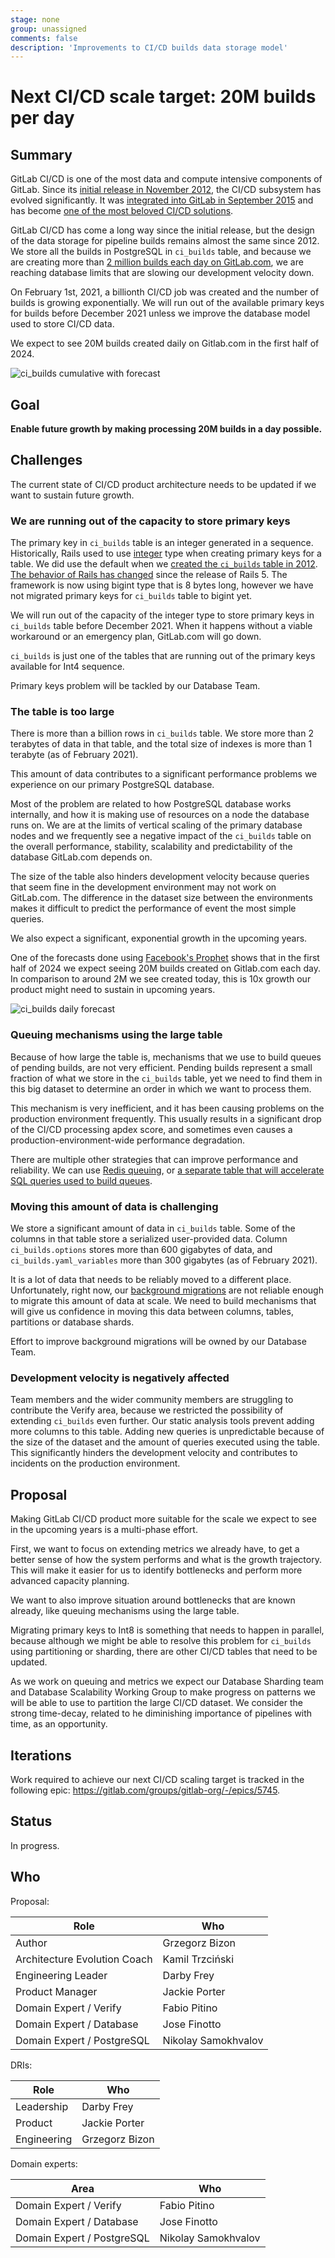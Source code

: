 ```yaml
---
stage: none
group: unassigned
comments: false
description: 'Improvements to CI/CD builds data storage model'
---
```


# Next CI/CD scale target: 20M builds per day

## Summary

GitLab CI/CD is one of the most data and compute intensive components of GitLab.
Since its [initial release in November 2012](https://about.gitlab.com/blog/2012/11/13/continuous-integration-server-from-gitlab/),
the CI/CD subsystem has evolved significantly. It was [integrated into GitLab in September 2015](https://about.gitlab.com/releases/2015/09/22/gitlab-8-0-released/)
and has become [one of the most beloved CI/CD solutions](https://about.gitlab.com/blog/2017/09/27/gitlab-leader-continuous-integration-forrester-wave/).

GitLab CI/CD has come a long way since the initial release, but the design of
the data storage for pipeline builds remains almost the same since 2012. We
store all the builds in PostgreSQL in `ci_builds` table, and because we are
creating more than [2 million builds each day on GitLab.com](https://docs.google.com/spreadsheets/d/17ZdTWQMnTHWbyERlvj1GA7qhw_uIfCoI5Zfrrsh95zU),
we are reaching database limits that are slowing our development velocity down.

On February 1st, 2021, a billionth CI/CD job was created and the number of
builds is growing exponentially. We will run out of the available primary keys
for builds before December 2021 unless we improve the database model used to
store CI/CD data.

We expect to see 20M builds created daily on Gitlab.com in the first half of
2024.

![ci_builds cumulative with forecast](ci_builds_cumulative_forecast.png)

## Goal

**Enable future growth by making processing 20M builds in a day possible.**

## Challenges

The current state of CI/CD product architecture needs to be updated if we want
to sustain future growth.

### We are running out of the capacity to store primary keys

The primary key in `ci_builds` table is an integer generated in a sequence.
Historically, Rails used to use [integer](https://www.postgresql.org/docs/9.1/datatype-numeric.html)
type when creating primary keys for a table. We did use the default when we
[created the `ci_builds` table in 2012](https://gitlab.com/gitlab-org/gitlab/-/blob/046b28312704f3131e72dcd2dbdacc5264d4aa62/db/ci/migrate/20121004165038_create_builds.rb).
[The behavior of Rails has changed](https://github.com/rails/rails/pull/26266)
since the release of Rails 5. The framework is now using bigint type that is 8
bytes long, however we have not migrated primary keys for `ci_builds` table to
bigint yet.

We will run out of the capacity of the integer type to store primary keys in
`ci_builds` table before December 2021. When it happens without a viable
workaround or an emergency plan, GitLab.com will go down.

`ci_builds` is just one of the tables that are running out of the primary keys
available for Int4 sequence.

Primary keys problem will be tackled by our Database Team.

### The table is too large

There is more than a billion rows in `ci_builds` table. We store more than 2
terabytes of data in that table, and the total size of indexes is more than 1
terabyte (as of February 2021).

This amount of data contributes to a significant performance problems we
experience on our primary PostgreSQL database.

Most of the problem are related to how PostgreSQL database works internally,
and how it is making use of resources on a node the database runs on. We are at
the limits of vertical scaling of the primary database nodes and we frequently
see a negative impact of the `ci_builds` table on the overall performance,
stability, scalability and predictability of the database GitLab.com depends
on.

The size of the table also hinders development velocity because queries that
seem fine in the development environment may not work on GitLab.com. The
difference in the dataset size between the environments makes it difficult to
predict the performance of event the most simple queries.

We also expect a significant, exponential growth in the upcoming years.

One of the forecasts done using [Facebook's
Prophet](https://facebook.github.io/prophet/) shows that in the first half of
2024 we expect seeing 20M builds created on Gitlab.com each day. In comparison
to around 2M we see created today, this is 10x growth our product might need to
sustain in upcoming years.

![ci_builds daily forecast](ci_builds_daily_forecast.png)

### Queuing mechanisms using the large table

Because of how large the table is, mechanisms that we use to build queues of
pending builds, are not very efficient. Pending builds represent a small
fraction of what we store in the `ci_builds` table, yet we need to find them in
this big dataset to determine an order in which we want to process them.

This mechanism is very inefficient, and it has been causing problems on the
production environment frequently. This usually results in a significant drop
of the CI/CD processing apdex score, and sometimes even causes a
production-environment-wide performance degradation.

There are multiple other strategies that can improve performance and
reliability. We can use [Redis
queuing](https://gitlab.com/gitlab-org/gitlab/-/issues/322972), or [a separate
table that will accelerate SQL queries used to build
queues](https://gitlab.com/gitlab-org/gitlab/-/issues/322766).

### Moving this amount of data is challenging

We store a significant amount of data in `ci_builds` table. Some of the columns
in that table store a serialized user-provided data. Column `ci_builds.options`
stores more than 600 gigabytes of data, and `ci_builds.yaml_variables` more
than 300 gigabytes (as of February 2021).

It is a lot of data that needs to be reliably moved to a different place.
Unfortunately, right now, our [background
migrations](https://docs.gitlab.com/ee/development/background_migrations.html)
are not reliable enough to migrate this amount of data at scale. We need to
build mechanisms that will give us confidence in moving this data between
columns, tables, partitions or database shards.

Effort to improve background migrations will be owned by our Database Team.

### Development velocity is negatively affected

Team members and the wider community members are struggling to contribute the
Verify area, because we restricted the possibility of extending `ci_builds`
even further. Our static analysis tools prevent adding more columns to this
table. Adding new queries is unpredictable because of the size of the dataset
and the amount of queries executed using the table. This significantly hinders
the development velocity and contributes to incidents on the production
environment.

## Proposal

Making GitLab CI/CD product more suitable for the scale we expect to see in the
upcoming years is a multi-phase effort.

First, we want to focus on extending metrics we already have, to get a better
sense of how the system performs and what is the growth trajectory. This will
make it easier for us to identify bottlenecks and perform more advanced
capacity planning.

We want to also improve situation around bottlenecks that are known already,
like queuing mechanisms using the large table.

Migrating primary keys to Int8 is something that needs to happen in parallel,
because although we might be able to resolve this problem for `ci_builds` using
partitioning or sharding, there are other CI/CD tables that need to be updated.

As we work on queuing and metrics we expect our Database Sharding team and
Database Scalability Working Group to make progress on patterns we will be able
to use to partition the large CI/CD dataset. We consider the strong time-decay,
related to he diminishing importance of pipelines with time, as an opportunity.

## Iterations

Work required to achieve our next CI/CD scaling target is tracked in the
following epic: https://gitlab.com/groups/gitlab-org/-/epics/5745.

## Status

In progress.

## Who

Proposal:

<!-- vale gitlab.Spelling = NO -->

| Role                         | Who
|------------------------------|-------------------------|
| Author                       | Grzegorz Bizon          |
| Architecture Evolution Coach | Kamil Trzciński         |
| Engineering Leader           | Darby Frey              |
| Product Manager              | Jackie Porter           |
| Domain Expert / Verify       | Fabio Pitino            |
| Domain Expert / Database     | Jose Finotto            |
| Domain Expert / PostgreSQL   | Nikolay Samokhvalov     |

DRIs:

| Role                         | Who
|------------------------------|------------------------|
| Leadership                   | Darby Frey             |
| Product                      | Jackie Porter          |
| Engineering                  | Grzegorz Bizon         |

Domain experts:

| Area                         | Who
|------------------------------|------------------------|
| Domain Expert / Verify       | Fabio Pitino           |
| Domain Expert / Database     | Jose Finotto           |
| Domain Expert / PostgreSQL   | Nikolay Samokhvalov    |

<!-- vale gitlab.Spelling = YES -->
